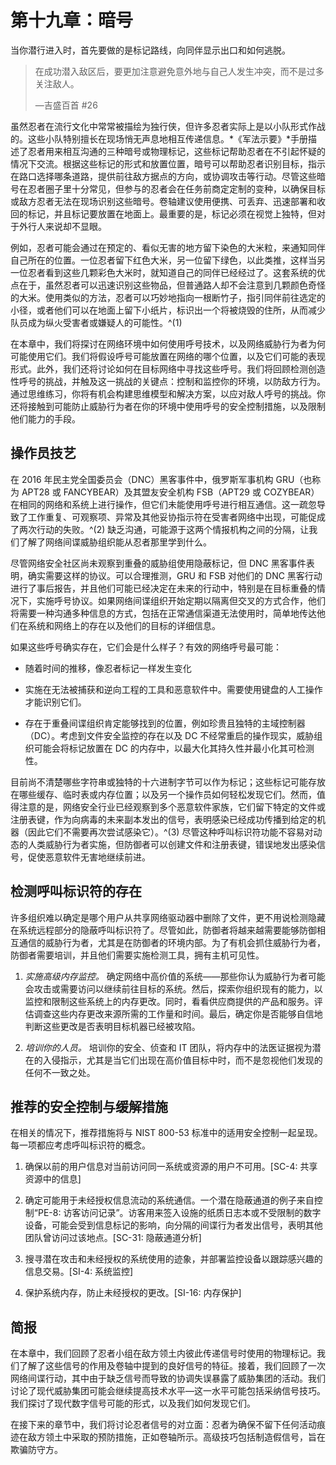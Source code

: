 # 第十九章：暗号

当你潜行进入时，首先要做的是标记路线，向同伴显示出口和如何逃脱。

> 在成功潜入敌区后，要更加注意避免意外地与自己人发生冲突，而不是过多关注敌人。
> 
> —吉盛百首 #26

虽然忍者在流行文化中常常被描绘为独行侠，但许多忍者实际上是以小队形式作战的。这些小队特别擅长在现场悄无声息地相互传递信息。*《军法示要》*手册描述了忍者用来相互沟通的三种暗号或物理标记，这些标记帮助忍者在不引起怀疑的情况下交流。根据这些标记的形式和放置位置，暗号可以帮助忍者识别目标，指示在路口选择哪条道路，提供前往敌方据点的方向，或协调攻击等行动。尽管这些暗号在忍者圈子里十分常见，但参与的忍者会在任务前商定定制的变种，以确保目标或敌方忍者无法在现场识别这些暗号。卷轴建议使用便携、可丢弃、迅速部署和收回的标记，并且标记要放置在地面上。最重要的是，标记必须在视觉上独特，但对于外行人来说却不显眼。

例如，忍者可能会通过在预定的、看似无害的地方留下染色的大米粒，来通知同伴自己所在的位置。一位忍者留下红色大米，另一位留下绿色，以此类推，这样当另一位忍者看到这些几颗彩色大米时，就知道自己的同伴已经经过了。这套系统的优点在于，虽然忍者可以迅速识别这些物品，但普通路人却不会注意到几颗颜色奇怪的大米。使用类似的方法，忍者可以巧妙地指向一根断竹子，指引同伴前往选定的小径，或者他们可以在地面上留下小纸片，标识出一个将被烧毁的住所，从而减少队员成为纵火受害者或嫌疑人的可能性。^(1)

在本章中，我们将探讨在网络环境中如何使用呼号技术，以及网络威胁行为者为何可能使用它们。我们将假设呼号可能放置在网络的哪个位置，以及它们可能的表现形式。此外，我们还将讨论如何在目标网络中寻找这些呼号。我们将回顾检测创造性呼号的挑战，并触及这一挑战的关键点：控制和监控你的环境，以防敌方行为。通过思维练习，你将有机会构建思维模型和解决方案，以应对敌人呼号的挑战。你还将接触到可能防止威胁行为者在你的环境中使用呼号的安全控制措施，以及限制他们能力的手段。

## 操作员技艺

在 2016 年民主党全国委员会（DNC）黑客事件中，俄罗斯军事机构 GRU（也称为 APT28 或 FANCYBEAR）及其盟友安全机构 FSB（APT29 或 COZYBEAR）在相同的网络和系统上进行操作，但它们未能使用呼号进行相互通信。这一疏忽导致了工作重复、可观察项、异常及其他妥协指示符在受害者网络中出现，可能促成了两次行动的失败。^(2) 缺乏沟通，可能源于这两个情报机构之间的分隔，让我们了解了网络间谍威胁组织能从忍者那里学到什么。

尽管网络安全社区尚未观察到重叠的威胁组使用隐蔽标记，但 DNC 黑客事件表明，确实需要这样的协议。可以合理推测，GRU 和 FSB 对他们的 DNC 黑客行动进行了事后报告，并且他们可能已经决定在未来的行动中，特别是在目标重叠的情况下，实施呼号协议。如果网络间谍组织开始定期以隔离但交叉的方式合作，他们将需要一种沟通多种信息的方式，包括在正常通信渠道无法使用时，简单地传达他们在系统和网络上的存在以及他们的目标的详细信息。

如果这些呼号确实存在，它们会是什么样子？有效的网络呼号最可能：

+   随着时间的推移，像忍者标记一样发生变化

+   实施在无法被捕获和逆向工程的工具和恶意软件中。需要使用键盘的人工操作才能识别它们。

+   存在于重叠间谍组织肯定能够找到的位置，例如珍贵且独特的主域控制器（DC）。考虑到文件安全监控的存在以及 DC 不经常重启的操作现实，威胁组织可能会将标记放置在 DC 的内存中，以最大化其持久性并最小化其可检测性。

目前尚不清楚哪些字符串或独特的十六进制字节可以作为标记；这些标记可能存放在哪些缓存、临时表或内存位置；以及另一个操作员如何轻松发现它们。然而，值得注意的是，网络安全行业已经观察到多个恶意软件家族，它们留下特定的文件或注册表键，作为向病毒的未来副本发出的信号，表明感染已经成功传播到给定的机器（因此它们不需要再次尝试感染它）。^(3) 尽管这种呼叫标识符功能不容易对动态的人类威胁行为者实施，但防御者可以创建文件和注册表键，错误地发出感染信号，促使恶意软件无害地继续前进。

## 检测呼叫标识符的存在

许多组织难以确定是哪个用户从共享网络驱动器中删除了文件，更不用说检测隐藏在系统远程部分的隐蔽呼叫标识符了。尽管如此，防御者将越来越需要能够防御相互通信的威胁行为者，尤其是在防御者的环境内部。为了有机会抓住威胁行为者，防御者需要培训，并且他们需要实施检测工具，拥有主机可见性。

1.  *实施高级内存监控。* 确定网络中高价值的系统——那些你认为威胁行为者可能会攻击或需要访问以继续前往目标的系统。然后，探索你组织现有的能力，以监控和限制这些系统上的内存更改。同时，看看供应商提供的产品和服务。评估调查这些内存更改来源所需的工作量和时间。最后，确定你是否能够自信地判断这些更改是否表明目标机器已经被攻陷。

1.  *培训你的人员。* 培训你的安全、侦查和 IT 团队，将内存中的法医证据视为潜在的入侵指示，尤其是当它们出现在高价值目标中时，而不是忽视他们发现的任何不一致之处。

## 推荐的安全控制与缓解措施

在相关的情况下，推荐措施将与 NIST 800-53 标准中的适用安全控制一起呈现。每一项都应考虑呼叫标识符的概念。

1.  确保以前的用户信息对当前访问同一系统或资源的用户不可用。[SC-4: 共享资源中的信息]

1.  确定可能用于未经授权信息流动的系统通信。一个潜在隐蔽通道的例子来自控制“PE-8: 访客访问记录”。访客用来签入设施的纸质日志本或不受限制的数字设备，可能会受到信息标记的影响，向分隔的间谍行为者发出信号，表明其他团队曾访问过该地点。[SC-31: 隐蔽通道分析]

1.  搜寻潜在攻击和未经授权的系统使用的迹象，并部署监控设备以跟踪感兴趣的信息交易。[SI-4: 系统监控]

1.  保护系统内存，防止未经授权的更改。[SI-16: 内存保护]

## 简报

在本章中，我们回顾了忍者小组在敌方领土内彼此传递信号时使用的物理标记。我们了解了这些信号的作用及卷轴中提到的良好信号的特征。接着，我们回顾了一次网络间谍行动，其中由于缺乏信号而导致的协调失误暴露了威胁集团的活动。我们讨论了现代威胁集团可能会继续提高技术水平—这一水平可能包括采纳信号技巧。我们探讨了现代数字信号可能的形式，以及我们如何发现它们。

在接下来的章节中，我们将讨论忍者信号的对立面：忍者为确保不留下任何活动痕迹在敌方领土中采取的预防措施，正如卷轴所示。高级技巧包括制造假信号，旨在欺骗防守方。
